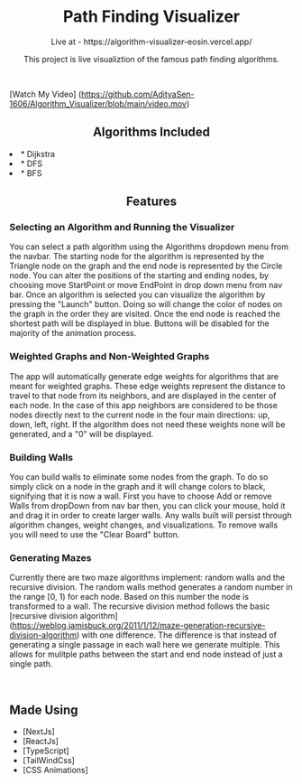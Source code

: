 <h1 align="center">Path Finding Visualizer</h1>

<p align="center">Live at - https://algorithm-visualizer-eosin.vercel.app/</p>
<p align="center"> This project is live visualiztion of the famous path finding algorithms. </p>
<br/>

[Watch My Video]
(https://github.com/AdityaSen-1606/Algorithm_Visualizer/blob/main/video.mov)



<h2 align="center">Algorithms Included</h2>
<li>* Dijkstra</li>
<li>* DFS</li>
<li>* BFS</li>

<h2 align="center">Features</h2>

### Selecting an Algorithm and Running the Visualizer

You can select a path algorithm using the Algorithms dropdown menu from the navbar.
The starting node for the algorithm is represented by the Triangle node on the graph and the end node is represented by the Circle node.
You can alter the positions of the starting and ending nodes, by choosing move StartPoint or move EndPoint in drop down menu from nav bar.
Once an algorithm is selected you can visualize the algorithm by pressing the "Launch" button.
Doing so will change the color of nodes on the graph in the order they are visited.
Once the end node is reached the shortest path will be displayed in blue.
Buttons will be disabled for the majority of the animation process.

### Weighted Graphs and Non-Weighted Graphs

The app will automatically generate edge weights for algorithms that are meant for weighted graphs.
These edge weights represent the distance to travel to that node from its neighbors, and are displayed in the center of each node.
In the case of this app neighbors are considered to be those nodes directly next to the current node in the four main directions: up, down, left, right.
If the algorithm does not need these weights none will be generated, and a "0" will be displayed.

### Building Walls

You can build walls to eliminate some nodes from the graph.
To do so simply click on a node in the graph and it will change colors to black, signifying that it is now a wall.
First you have to choose Add or remove Walls from dropDown from nav bar then, you can click your mouse, hold it and drag it in order to create larger walls.
Any walls built will persist through algorithm changes, weight changes, and visualizations.
To remove walls you will need to use the "Clear Board" button.

### Generating Mazes

Currently there are two maze algorithms implement: random walls and the recursive division.
The random walls method generates a random number in the range [0, 1) for each node.
Based on this number the node is transformed to a wall.
The recursive division method follows the basic [recursive division algorithm]
(https://weblog.jamisbuck.org/2011/1/12/maze-generation-recursive-division-algorithm) with one difference.
The difference is that instead of generating a single passage in each wall here we generate multiple.
This allows for mulitple paths between the start and end node instead of just a single path.

<br/>

## Made Using

- [NextJs]
- [ReactJs]
- [TypeScript]
- [TailWindCss]
- [CSS Animations]
